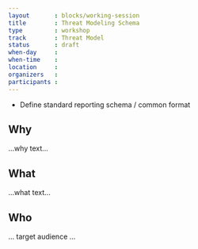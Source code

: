 ```yaml
---
layout       : blocks/working-session
title        : Threat Modeling Schema
type         : workshop
track        : Threat Model
status       : draft
when-day     : 
when-time    : 
location     : 
organizers   :
participants :
---
```


- Define standard reporting schema / common format

## Why

...why text...

## What

...what text...

## Who

... target audience ...
